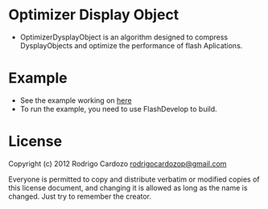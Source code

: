Optimizer Display Object
========================

- OptimizerDysplayObject is an algorithm designed to compress 
DysplayObjects and optimize the performance of flash Aplications.

Example
========================
- See the example working on [here](https://github.com/cardozo/Optimizer-Display-Object/blob/master/Example/bin/OptimizeDisplayObject.swf?raw=true)
- To run the example, you need to use FlashDevelop to build.

License
========================
Copyright (c) 2012 Rodrigo Cardozo <rodrigocardozop@gmail.com>

Everyone is permitted to copy and distribute verbatim or modified 
copies of this license document, and changing it is allowed as long 
as the name is changed. Just try to remember the creator.